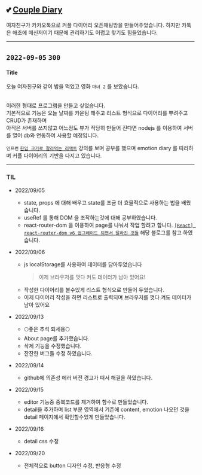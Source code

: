 ## 💕 [Couple Diary](https://gangon0215.github.io/base-couple-emotion-diary/)

여자친구가 카카오톡으로 커플 다이어리 오픈채팅방을 만들어주었습니다.
하지만 카톡은 애초에 메신저이기 때문에 관리하기도 어렵고 찾기도 힘들었습니다.

---

## `2022-09-05` `300`

#### Title

오늘 여자친구와 같이 밥을 먹었고 영화 `마녀 2` 를 보았습니다.
<br/><br/>

이러한 형태로 프로그램을 만들고 싶었습니다. <br>
기본적으로 기능은 오늘 날짜를 카운팅 해주고 리스트 형식으로 다이어리를 뿌려주고 CRUD가 존재하며 <br>
아직은 서버를 쓰지않고 어느정도 뷰가 적당히 만들어 진다면 nodejs 를 이용하여 서버를 열어 db와 연동하여 사용할 예정입니다.

`인프런` [`한입 크기로 잘라먹는 리액트`](https://inf.run/LTMn) 강의를 보며 공부를 했으며
emotion diary 를 따라하며 커플 다이어리의 기반을 다지고 있습니다.

---

### TIL

- 2022/09/05

  - state, props 에 대해 배우고 state를 조금 더 효율적으로 사용하는 법을 배웠습니다.
  - useRef 를 통해 DOM 을 조작하는것에 대해 공부하였습니다.
  - react-router-dom 을 이용하여 page를 나눠서 작업 할려고 합니다. [`[React] react-router-dom v6 업그레이드 되면서 달라진 것들`](https://velog.io/@soryeongk/ReactRouterDomV6) 해당 블로그를 참고 하였습니다.

- 2022/09/06

  - js localStorage를 사용하여 데이터를 담아두었습니다
    > 이제 브라우저를 껏다 켜도 데이터가 남아 있어요!
  - 작성한 다이어리를 볼수있게 리스트 형식으로 만들어 두었습니다.
  - 이제 다이어리 작성을 하면 리스트로 출력되며 브라우저를 껏다 켜도 데이터가 남아 있어요

- 2022/09/13

  - 🌕좋은 추석 되세용🌕
  - About page를 추가했습니다.
  - 삭제 기능을 수정했습니다.
  - 잔잔한 버그들 수정 하였습니다.

- 2022/09/14

  - github에 의존성 에러 버전 경고가 떠서 해결을 하였습니다.

- 2022/09/15
  - editor 기능중 중복코드를 제거하여 함수로 만들었습니다.
  - detail을 추가하며 list 부분 영역에서 기존에 content, emotion 나오던 것을 detail 페이지에서 확인할수있게 만들었습니다.

- 2022/09/16
  - detail css 수정
 
- 2022/09/20
  - 전체적으로 button 디자인 수정, 반응형 수정
